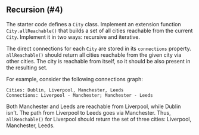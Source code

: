 ## Recursion (#4)

The starter code defines a `City` class. Implement an extension function
`City.allReachable()` that builds a set of all cities reachable from the
current `City`. Implement it in two ways: recursive and iterative.

The direct connections for each `City` are stored in its `connections`
property. `allReachable()` should return all cities reachable from the given
city via other cities. The city is reachable from itself, so it should be also
present in the resulting set.

For example, consider the following connections graph:

```text
Cities: Dublin, Liverpool, Manchester, Leeds
Connections: Liverpool - Manchester; Manchester - Leeds
```

Both Manchester and Leeds are reachable from Liverpool, while Dublin isn't. The
path from Liverpool to Leeds goes via Manchester. Thus, `allReachable()` for
Liverpool should return the set of three cities: Liverpool, Manchester, Leeds.
